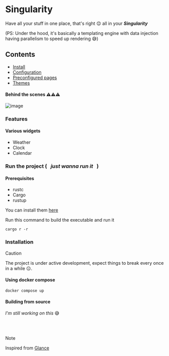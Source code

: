 # Singularity
Have all your stuff in one place, that's right 😌 all in your ___Singularity___ 

(PS: Under the hood, it's basically a templating engine with data injection having parallelism to speed up rendering 😅)
<br/>

## Contents
* <a href="https://github.com/AMS003010/Singularity/blob/main/docs/install.md">Install</a>
* <a href="https://github.com/AMS003010/Singularity/blob/main/docs/configuration.md">Configuration</a>
* <a href="https://github.com/AMS003010/Singularity/blob/main/docs/preconfigured-pages.md">Preconfigured pages</a>
* <a href="https://github.com/AMS003010/Singularity/blob/main/docs/themes.md">Themes</a>

#### Behind the scenes ⚠️⚠️⚠️
![image](https://github.com/user-attachments/assets/6f6bd473-2425-4208-b681-9c2515ed3ce8)



### Features
#### Various widgets
* Weather
* Clock
* Calendar


### Run the project ( &nbsp; _just wanna run it_ &nbsp; )
#### Prerequisites
- rustc
- Cargo
- rustup

You can install them [here](https://www.rust-lang.org/tools/install)

Run this command to build the executable and run it
```
cargo r -r
```


### Installation
> [!CAUTION]
>
> The project is under active development, expect things to break every once in a while 😑.


#### Using docker compose

```
docker compose up
```

#### Building from source
_I'm still working on this_ 😅

<br/><br/>

> [!NOTE]
> Inspired from [Glance](https://github.com/glanceapp/glance)
